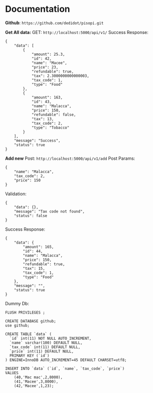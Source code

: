 ﻿# Documentation

**Github**: `https://github.com/dedidot/pisopi.git`

**Get All data:**
GET: `http://localhost:5000/api/v1/`
Success Response: 

    {
        "data": [
            {
                "amount": 25.3,
                "id": 42,
                "name": "Macee",
                "price": 23,
                "refundable": true,
                "tax": 2.3000000000000003,
                "tax_code": 1,
                "type": "Food"
            },
            {
                "amount": 163,
                "id": 43,
                "name": "Malacca",
                "price": 150,
                "refundable": false,
                "tax": 13,
                "tax_code": 2,
                "type": "Tobacco"
            }
        ],
        "message": "Success",
        "status": true
    }

**Add new**
Post: `http://localhost:5000/api/v1/add`
Post Params:

    {
    	"name": "Malacca",
    	"tax_code": 2,
    	"price": 150
    }

Validation:

    {
        "data": {},
        "message": "Tax code not found",
        "status": false
    }

Success Response:

    {
        "data": {
            "amount": 165,
            "id": 44,
            "name": "Malacca",
            "price": 150,
            "refundable": true,
            "tax": 15,
            "tax_code": 1,
            "type": "Food"
        },
        "message": "",
        "status": true
    }

Dummy Db:

    FLUSH PRIVILEGES ;
    
    CREATE DATABASE github;
    use github;
    
    CREATE TABLE `data` (
      `id` int(11) NOT NULL AUTO_INCREMENT,
      `name` varchar(100) DEFAULT NULL,
      `tax_code` int(11) DEFAULT NULL,
      `price` int(11) DEFAULT NULL,
      PRIMARY KEY (`id`)
    ) ENGINE=InnoDB AUTO_INCREMENT=45 DEFAULT CHARSET=utf8;
    
    INSERT INTO `data` (`id`, `name`, `tax_code`, `price`)
    VALUES
    	(40,'Mac mac',2,8000),
    	(41,'Macee',3,8000),
    	(42,'Macee',1,23);


